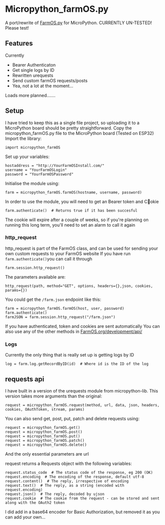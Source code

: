 # Micropython_farmOS.py
A port/rewrite of [FarmOS.py](https://github.com/farmOS/farmOS.py) for MicroPython.
CURRENTLY UN-TESTED! Please test!
## Features
Currently

 - Bearer Authenticaton
 - Get single logs by ID
 - Rewritten urequests
 - Send custom farmOS requests/posts
 - Yea, not a lot at the moment...

Loads more planned.......

## Setup
I have tried to keep this as a single file project, so uploading it to a MicroPython board should be pretty straightforward.
Copy the micropython_farmOS.py file to the MicroPython board (Tested on ESP32)
Import the library:

    import micropython_farmOS

Set up your variables:

    hostaddress = "http://YourFarmOSInstall.com/"
    username = "YourFarmOSLogin"
    password = "YourFarmOSPassword"

Initialise the module using:

    farm = micropython_farmOS.farmOS(hostname, username, password)

In order to use the module, you will need to get an Bearer token and  C🍪okie

    farm.authenticate()  # Returns true if it has been succesful

The cookie will expire after a couple of weeks, so if you're planning on running this long term, you'll need to set an alarm to call it again

### http_request
http_request is part of the FarmOS class, and can be used for sending your own custom requests to your FarmOS website
If you have run `farm.authenticate()`you can call it through

    farm.session.http_request()
The parameters available are:

    http_request(path, method="GET", options, headers={},json, cookies, params={})
You could get the `/farm.json` endpoint like this:

    farm = micropython_farmOS.farmOS(host, user, password)
    farm.authenticate()
    farmJSON = farm.session.http_request("/farm.json")
If you have authenticated, token and cookies are sent automatically
You can also use any of the other methods in [FarmOS.org/development/api/](https://farmos.org/development/api/)

### Logs
Currently the only thing that is really set up is getting logs by ID

    log = farm.log.getRecordByID(id)  # Where id is the ID of the log


## requests api
I have built in a version of the urequests module from micropython-lib. This version takes more arguments than the original:

    request = micropython_farmOS.request(method, url, data, json, headers, cookies, OAuthToken, stream, params)

You can also send get, post, put, patch and delete requests using:

    request = micropython_farmOS.get()
    request = micropython_farmOS.post()
    request = micropython_farmOS.put()
    request = micropython_farmOS.patch()
    request = micropython_farmOS.delete()

And the only essential parameters are url

request returns a Requests object with the following variables:

    request.status_code  # The status code of the response, eg 200 (OK)
    request.encoding  # The encoding of the response, default utf-8
    request.content()  # The reply, irrespective of encoding
    request.text()  # The reply, as a string (encoded with request.encoding)
    request.json()  # The reply, decoded by ujson
    request.cookie  # The cookie from the request - can be stored and sent along with the OAuth2 token

I did add in a base64 encoder for Basic Authorization, but removed it as you can add your own...
